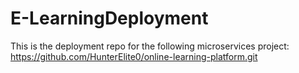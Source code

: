 # E-LearningDeployment
This is the deployment repo for the following microservices project: https://github.com/HunterElite0/online-learning-platform.git
